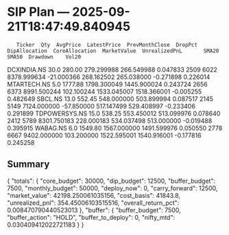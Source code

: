# SIP Plan — 2025-09-21T18:47:49.840945

       Ticker  Qty  AvgPrice  LatestPrice  PrevMonthClose  DropPct  DipAllocation  CoreAllocation  MarketValue  UnrealizedPnL       SMA20       SMA50  Drawdown    Vol20
  DCXINDIA.NS 30.0    280.00   279.299988      266.549988 0.047833           2509            6022  8378.999634     -21.000366  268.162502  265.038000 -0.271898 0.226014
  MTARTECH.NS  5.0   1777.88  1798.300049     1445.900024 0.243724           2656            6373  8991.500244     102.100244 1533.045007 1518.366001 -0.005255 0.482649
      SBCL.NS 13.0    552.45   548.000000      503.899994 0.087517           2145            5149  7124.000000     -57.850000  517.147499  529.408997 -0.233406 0.291899
TDPOWERSYS.NS 15.0    538.25   553.450012      513.099976 0.078640           2412            5789  8301.750183     228.000183  534.037498  513.000000 -0.019488 0.395915
     WABAG.NS  6.0   1549.80  1567.000000     1491.599976 0.050550           2778            6667  9402.000000     103.200000 1522.595001 1540.916001 -0.177816 0.245258

## Summary
{
  "totals": {
    "core_budget": 30000,
    "dip_budget": 12500,
    "buffer_budget": 7500,
    "monthly_budget": 50000,
    "deploy_now": 0,
    "carry_forward": 12500,
    "market_value": 42198.250061035156,
    "cost_basis": 41843.8,
    "unrealized_pnl": 354.45006103515516,
    "overall_return_pct": 0.008470790440523013
  },
  "buffer": {
    "buffer_budget": 7500,
    "buffer_action": "HOLD",
    "buffer_to_deploy": 0,
    "nifty_mtd": 0.030409412022721183
  }
}